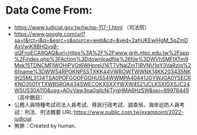 # Data Come From:
- https://www.judicial.gov.tw/tw/np-117-1.html （司法院）
- https://www.google.com/url?sa=t&rct=j&q=&esrc=s&source=web&cd=&ved=2ahUKEwjHgM_5qZmDAxVwjK8BHQvsB-gQFnoECA8QAQ&url=https%3A%2F%2Fwww.grjh.ntpc.edu.tw%2Fapp%2Findex.php%3FAction%3Ddownloadfile%26file%3DWVhSMFlXTm9Mek15TDNCMFlWOHlPVGt6WHpreU16TTVNalZmTlRVNU1qY3VaRzlq%26fname%3DWW54RPOKNPSSTXKK44VWROWTWWNK14KK203435NKIH25ML3134TSA0POFGOOFGGHUS54WWMPA40441JGYWJGA0YSECRKNO3501YTXWB5ROA434SWECOKXSXXYWXW4521JCLKSXIGXSJC24WSUS30A110&usg=AOvVaw3pa0gilcNiTjrqHMA6HzSW&opi=89978449 （高中題目）
- 公務人員特種考試司法人員考試、移民行政考試、調查局、海岸巡防人員考試：刑法、刑法概要
URL:https://www.public.com.tw/exampoint/2022-judicial
- 無罪：Created by human.
